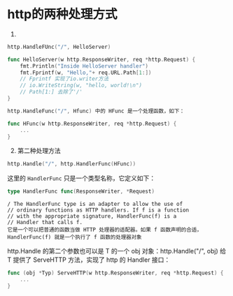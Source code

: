 # http的两种处理方式

1. 

```go
http.HandleFUnc("/", HelloServer)

func HelloServer(w http.ResponseWriter, req *http.Request) {
    fmt.Println("Inside HelloServer handler")
    fmt.Fprintf(w, "Hello,"+ req.URL.Path[1:])
    // Fprintf 实现了io.writer方法
    // io.WriteString(w, "hello, world!\n")
    // Path[1:] 去除了'/'
}
```

```go
http.HandleFunc("/", Hfunc) 中的 HFunc 是一个处理函数，如下：

func HFunc(w http.ResponseWriter, req *http.Request) {
    ...
}
```

2. 第二种处理方法

```go
http.Handle("/", http.HandlerFunc(HFunc))
```

这里的 `HandlerFunc` 只是一个类型名称，它定义如下：

```go
type HandlerFunc func(ResponseWriter, *Request)
```

```
/ The HandlerFunc type is an adapter to allow the use of
// ordinary functions as HTTP handlers. If f is a function
// with the appropriate signature, HandlerFunc(f) is a
// Handler that calls f.
它是一个可以把普通的函数当做 HTTP 处理器的适配器。如果 f 函数声明的合适，HandlerFunc(f) 就是一个执行了 f 函数的处理器对象
```

http.Handle 的第二个参数也可以是 T 的一个 obj 对象：http.Handle("/", obj) 给 T 提供了 ServeHTTP 方法，实现了 http 的 Handler 接口：

```go
func (obj *Typ) ServeHTTP(w http.ResponseWriter, req *http.Request) {
    ...
}
```